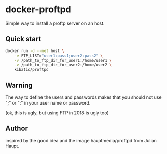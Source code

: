 docker-proftpd
==============

Simple way to install a proftp server on an host.

Quick start
-----------

```bash
docker run -d --net host \
	-e FTP_LIST="user1:pass1;user2:pass2" \
	-v /path_to_ftp_dir_for_user1:/home/user1 \
	-v /path_to_ftp_dir_for_user2:/home/user2 \
	kibatic/proftpd
```

Warning
-------

The way to define the users and passwords makes that you should not
use ";" or ":" in your user name or password.

(ok, this is ugly, but using FTP in 2018 is ugly too)

Author
------

inspired by the good idea and the image hauptmedia/proftpd
from Julian Haupt.
